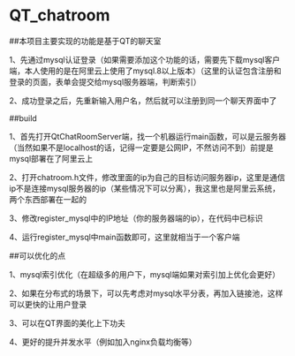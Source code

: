 # QT_chatroom

##本项目主要实现的功能是基于QT的聊天室

1、先通过mysql认证登录（如果需要添加这个功能的话，需要先下载mysql客户端，本人使用的是在阿里云上使用了mysql.8以上版本）（这里的认证包含注册和登录的页面，表单会提交给mysql服务器端，判断索引）

2、成功登录之后，先重新输入用户名，然后就可以注册到同一个聊天界面中了

##build

1、首先打开QtChatRoomServer端，找一个机器运行main函数，可以是云服务器（当然如果不是localhost的话，记得一定要是公网IP，不然访问不到）前提是mysql部署在了阿里云上

2、打开chatroom.h文件，修改里面的ip为自己的目标访问服务器ip，这里是通信ip不是连接mysql服务器的ip（某些情况下可以分离），我这里也是阿里云系统，两个东西部署在一起的

3、修改register_mysql中的IP地址（你的服务器端的ip），在代码中已标识

4、运行register_mysql中main函数即可，这里就相当于一个客户端

##可以优化的点

1、mysql索引优化（在超级多的用户下，mysql端如果对索引加上优化会更好）

2、如果在分布式的场景下，可以先考虑对mysql水平分表，再加入链接池，这样可以更快的让用户登录

3、可以在QT界面的美化上下功夫

4、更好的提升并发水平（例如加入nginx负载均衡等）
